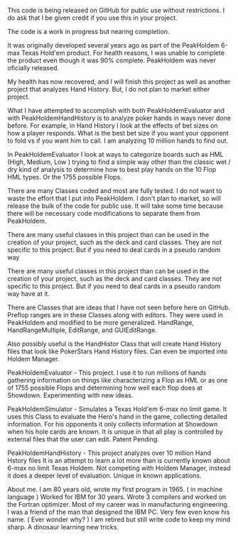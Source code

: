 This code is being released on GitHub for public use without restrictions. 
I do ask that I be given credit if you use this in your project.

The code is a work in progress but nearing completion.
 
It was originally developed several years ago as part of the PeakHoldem 
 6-max Texas Hold'em product. For health reasons, I  was unable to complete 
the product even though it was 90% complete.  PeakHoldem was never oficially 
released. 
 
 My health has now recovered, and I will finish this project as well as another 
 project that analyzes Hand History.  But, I do not plan to market either project. 

 What I have attempted to accomplish with both PeakHoldemEvaluator and with 
 PeakHoldemHandHistory is to analyze poker hands in ways never done before.
 For example, in Hand History I look at the effects of bet sizes on how
 a player responds. What is the best bet size if you want your opponent to
 fold vs if you want him to call. I am analyzing 10 million hands to find out.

 In PeakHoldemEvaluator I look at ways to categorize boards such as HML 
 (High, Medium, Low ) trying to find a simple way other than the classic 
 wet / dry kind of analysis to determine how to best play hands on the 10 
 Flop HML types. Or the 1755 possible Flops. 
 
 There are many Classes coded and most are fully tested.  I do not want to waste
 the effort that I put into PeakHoldem.  I don't plan to market, so will release the
 bulk of the code for public use.  It will take some time because there will be 
necessary code modifications to separate them from PeakHoldem.

 There are many useful classes in this project than can be used in the 
 creation of your project, such as the deck and card classes. They are
 not specific to this project. But if you need to deal cards in a pseudo random way

 There are many useful classes in this project than can be used in the  creation of
 your project, such as the deck and card classes. They are not specific to this project.
But if you need to deal cards in a pseudo random way  have at it.

 There are Classes that are ideas that I have not seen before here on GitHub.
 Preflop ranges are in these Classes along with editors. They were used in PeakHoldem
 and modified to be more generalized. HandRange, HandRangeMultiple, EditRange, and
 GUIEditRange.

 Also possibly useful is the HandHistor Class that will create Hand History files
 that look like PokerStars Hand History files. Can even be imported into Holdem Manager.
 
PeakHoldemEvaluator - This project. I use it to run millions of hands gathering 
information on things like characterizing a Flop as HML or as one of 1755 
possible Flops and determining how well each flop does at Showdown. 
Experimenting with new ideas.

PeakHoldemSimulator - Simulates a Texas Hold'em 6-max no limit game.
It uses this Class to evaluate the Hero's hand in the game, collecting
detailed information. For his opponents it only collects information
at Showdown when his hole cards are known. It is unique in that all
play is controlled by external files that the user can edit. Patent Pending.

PeakHoldemHandHistory - This project analyzes over 10 million Hand Hstory files
It is an attempt to learn a lot more than is currently known about 6-max no limit 
Texas Holdem. Not competing with Holdem Manager, instead it does a deeper level of evaluation. 
Unique in known applications. 

About me. I am 80 years old, wrote my first program in 1965. ( in machine language )
Worked for IBM for 30 years. Wrote 3 compilers and worked on the Fortran optimizer. 
Most of my career was in manufacturing engineering. I was a friend of the man that
designed the IBM PC. Very few even know his name. ( Ever wonder why? ) 
I am retired but still write code to keep my mind sharp. A dinosaur learning new tricks.  
